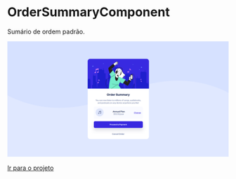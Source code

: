 # OrderSummaryComponent
Sumário de ordem padrão.

![Texto alternativo](https://github.com/Mr-nobody2001/OrderSummaryComponent/blob/main/assets/Captura%20de%20tela%20de%202023-08-29%2009-10-43.png)

[Ir para o projeto](https://mr-nobody2001.github.io/OrderSummaryComponent/)
